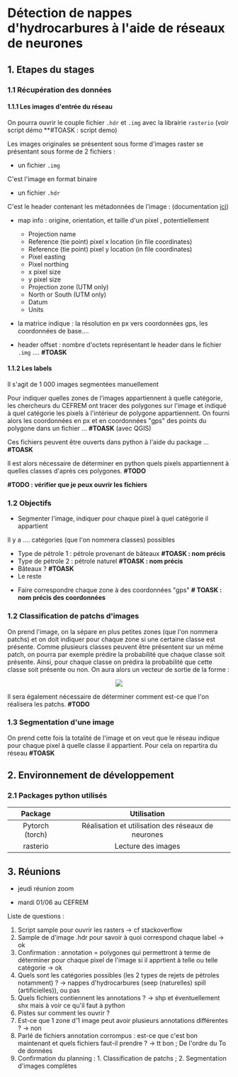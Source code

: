 # Détection de nappes d'hydrocarbures à l'aide de réseaux de neurones

## 1. Etapes du stages

### 1.1 Récupération des données

#### 1.1.1 Les images d'entrée du réseau

On pourra ouvrir le couple fichier `.hdr` et `.img` avec la librairie `rasterio` (voir script démo **#TOASK : script demo)

Les images originales se présentent sous forme d'images raster se présentant sous forme de 2 fichiers : 

- un fichier `.img`

C'est l'image en format binaire

- un fichier `.hdr`

C'est le header contenant les métadonnées de l'image : 
(documentation [ici](https://www.l3harrisgeospatial.com/docs/enviheaderfiles.html#:~:text=The%20ENVI%20header%20file%20contains,hdr.))
* map info : origine, orientation, et taille d'un pixel , potentiellement
  - Projection name
  - Reference (tie point) pixel x location (in file coordinates)
  - Reference (tie point) pixel y location (in file coordinates)
  - Pixel easting
  - Pixel northing
  - x pixel size
  - y pixel size
  - Projection zone (UTM only)
  - North or South (UTM only)
  - Datum
  - Units

* la matrice indique : la résolution en px vers coordonnées gps, les coordonnées de base....
* header offset : nombre d'octets représentant le header dans le fichier `.img`
.... **#TOASK**

#### 1.1.2 Les labels

Il s'agit de 1 000 images segmentées manuellement

Pour indiquer quelles zones de l'images appartiennent à quelle catégorie, les chercheurs du CEFREM ont tracer des polygones sur l'image et indiqué à quel catégorie les pixels à l'intérieur de polygone appartiennent. On fourni alors les coordonnées en px et en coordonnées "gps" des points du polygone dans un fichier ... **#TOASK** (avec QGIS)

Ces fichiers peuvent être ouverts dans python à l'aide du package ... **#TOASK**

Il est alors nécessaire de déterminer en python quels pixels appartiennent à quelles classes d'après ces polygones. **#TODO**

**#TODO : vérifier que je peux ouvrir les fichiers**

### 1.2 Objectifs

- Segmenter l'image, indiquer pour chaque pixel à quel catégorie il appartient

Il y a .... catégories (que l'on nommera classes) possibles
* Type de pétrole 1 : pétrole provenant de bâteaux **#TOASK : nom précis**
* Type de pétrole 2 : pétrole naturel **#TOASK : nom précis**
* Bâteaux ? **#TOASK**
* Le reste

- Faire correspondre chaque zone à des coordonnées "gps" **# TOASK : nom précis des coordonnées**

### 1.2 Classification de patchs d'images

On prend l'image, on la sépare en plus petites zones (que l'on nommera patchs) et on doit indiquer pour chaque zone si une certaine classe est présente. Comme plusieurs classes peuvent être présentent sur un même patch, on pourra par exemple prédire la probabilité que chaque classe soit présente. Ainsi, pour chaque classe on prédira la probabilité que cette classe soit présente ou non. On aura alors un vecteur de sortie de la forme :

<!-- $$
\begin{bmatrix}
           P_{\in\; classe\;1}(patch) \\ \vdots \\ P_{\in\; classe\;m}(patch)
         \end{bmatrix}
$$ --> 

<div align="center"><img style="background: white;" src="https://render.githubusercontent.com/render/math?math=%5Cbegin%7Bbmatrix%7D%0D%0A%20%20%20%20%20%20%20%20%20%20%20P_%7B%5Cin%5C%3B%20classe%5C%3B1%7D(patch)%20%5C%5C%20%5Cvdots%20%5C%5C%20P_%7B%5Cin%5C%3B%20classe%5C%3Bm%7D(patch)%0D%0A%20%20%20%20%20%20%20%20%20%5Cend%7Bbmatrix%7D%0D"></div>

Il sera également nécessaire de déterminer comment est-ce que l'on réalisera les patchs. **#TODO**

### 1.3 Segmentation d'une image 

On prend cette fois la totalité de l'image et on veut que le réseau indique pour chaque pixel à quelle classe il appartient. Pour cela on repartira du réseau **#TOASK**

## 2. Environnement de développement

### 2.1 Packages python utilisés

|Package|Utilisation|
|:---:|:---:|
|Pytorch (torch)|Réalisation et utilisation des réseaux de neurones|
|rasterio|Lecture des images|

## 3. Réunions

- jeudi réunion zoom

- mardi 01/06 au CEFREM

Liste de questions : 
1. Script sample pour ouvrir les rasters -> cf stackoverflow
2. Sample de d'image .hdr pour savoir à quoi correspond chaque label -> ok
3. Confirmation : annotation = polygones qui permettront à terme de déterminer pour chaque pixel de l'image si il apprtient à telle ou telle catégorie -> ok
4. Quels sont les catégories possibles (les 2 types de rejets de pétroles notamment) ? -> nappes d'hydrocarbures (seep (naturelles) spill (artificielles)), ou pas
5. Quels fichiers contiennent les annotations ? -> shp et éventuellement shx mais à voir ce qu'il faut à python
6. Pistes sur comment les ouvrir ?
7. Est-ce que 1 zone d'1 image peut avoir plusieurs annotations différentes ? -> non
8. Parlé de fichiers annotation corrompus : est-ce que c'est bon maintenant et quels fichiers faut-il prendre ? -> tt bon ; De l'ordre du To de données 
9. Confirmation du planning : 1. Classification de patchs ; 2. Segmentation d'images complètes

